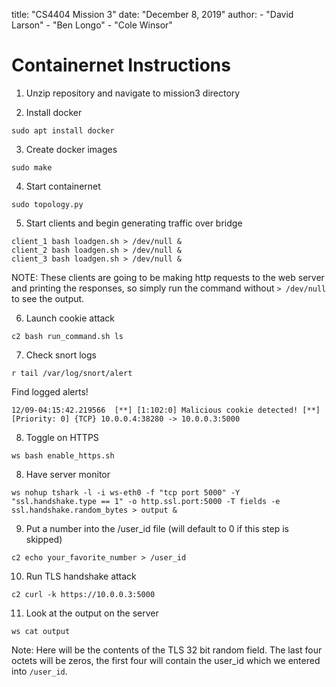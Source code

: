 title: "CS4404 Mission 3"
date: "December 8, 2019"
author:
    - "David Larson"
    - "Ben Longo"
    - "Cole Winsor"

# Containernet Instructions

1. Unzip repository and navigate to mission3 directory

2. Install docker
```
sudo apt install docker
```

3. Create docker images
```
sudo make
```

4. Start containernet
```
sudo topology.py
```
5. Start clients and begin generating traffic over bridge
```
client_1 bash loadgen.sh > /dev/null &
client_2 bash loadgen.sh > /dev/null &
client_3 bash loadgen.sh > /dev/null &
```
NOTE: These clients are going to be making http requests to the web server and printing the responses, so simply run the command without `> /dev/null` to see the output.

6. Launch cookie attack
```
c2 bash run_command.sh ls
```

7. Check snort logs
```
r tail /var/log/snort/alert
```

Find logged alerts!
```
12/09-04:15:42.219566  [**] [1:102:0] Malicious cookie detected! [**] [Priority: 0] {TCP} 10.0.0.4:38280 -> 10.0.0.3:5000
```

8. Toggle on HTTPS
```
ws bash enable_https.sh
```

8. Have server monitor 
```
ws nohup tshark -l -i ws-eth0 -f "tcp port 5000" -Y "ssl.handshake.type == 1" -o http.ssl.port:5000 -T fields -e ssl.handshake.random_bytes > output &
```
9. Put a number into the /user_id file (will default to 0 if this step is skipped)
```
c2 echo your_favorite_number > /user_id
```

10. Run TLS handshake attack
```
c2 curl -k https://10.0.0.3:5000
```

11. Look at the output on the server
```
ws cat output
```
Note: Here will be the contents of the TLS 32 bit random field. The last four octets will be zeros, the first four will contain the user_id which we entered into `/user_id`.
